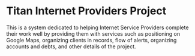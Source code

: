 # Titan Internet Providers Project


This is a system dedicated to helping Internet Service Providers complete their work well by providing them with services such as positioning on Google Maps, organizing clients in records, flow of alerts, organizing accounts and debts, and other details of the project.
